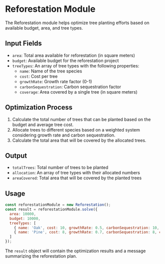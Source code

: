 # Reforestation Module

The Reforestation module helps optimize tree planting efforts based on available budget, area, and tree types.

## Input Fields

- `area`: Total area available for reforestation (in square meters)
- `budget`: Available budget for the reforestation project
- `treeTypes`: An array of tree types with the following properties:
  - `name`: Name of the tree species
  - `cost`: Cost per tree
  - `growthRate`: Growth rate factor (0-1)
  - `carbonSequestration`: Carbon sequestration factor
  - `coverage`: Area covered by a single tree (in square meters)

## Optimization Process

1. Calculate the total number of trees that can be planted based on the budget and average tree cost.
2. Allocate trees to different species based on a weighted system considering growth rate and carbon sequestration.
3. Calculate the total area that will be covered by the allocated trees.

## Output

- `totalTrees`: Total number of trees to be planted
- `allocation`: An array of tree types with their allocated numbers
- `areaCovered`: Total area that will be covered by the planted trees

## Usage

```javascript
const reforestationModule = new Reforestation();
const result = reforestationModule.solve({
  area: 10000,
  budget: 10000,
  treeTypes: [
    { name: 'Oak', cost: 10, growthRate: 0.5, carbonSequestration: 10, coverage: 4 },
    { name: 'Pine', cost: 8, growthRate: 0.7, carbonSequestration: 8, coverage: 3 }
  ]
});
```

The `result` object will contain the optimization results and a message summarizing the reforestation plan.
